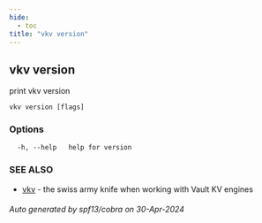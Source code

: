 ```yaml
---
hide:
  - toc
title: "vkv version"
---
```

## vkv version

print vkv version

```
vkv version [flags]
```

### Options

```
  -h, --help   help for version
```

### SEE ALSO

* [vkv](vkv.md)	 - the swiss army knife when working with Vault KV engines

###### Auto generated by spf13/cobra on 30-Apr-2024
